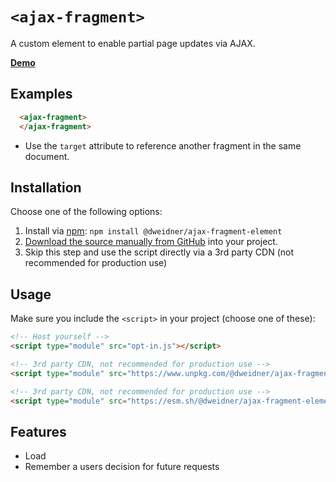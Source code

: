 # `<ajax-fragment>`

A custom element to enable partial page updates via AJAX.

**[Demo](https://dweidner.github.io/ajax-fragment-element/demo.html)**

## Examples

```html
  <ajax-fragment>
  </ajax-fragment>
```

- Use the `target` attribute to reference another fragment in the same document.

## Installation

Choose one of the following options:

1. Install via [npm](https://www.npmjs.com/package/@dweidner/ajax-fragment-element): `npm install @dweidner/ajax-fragment-element`
1. [Download the source manually from GitHub](https://github.com/dweidner/ajax-fragment-element/tags) into your project.
1. Skip this step and use the script directly via a 3rd party CDN (not recommended for production use)

## Usage

Make sure you include the `<script>` in your project (choose one of these):

```html
<!-- Host yourself -->
<script type="module" src="opt-in.js"></script>
```

```html
<!-- 3rd party CDN, not recommended for production use -->
<script type="module" src="https://www.unpkg.com/@dweidner/ajax-fragment-element@1.0.0"></script>
```

```html
<!-- 3rd party CDN, not recommended for production use -->
<script type="module" src="https://esm.sh/@dweidner/ajax-fragment-element@1.0.0"></script>
```

## Features

- Load 
- Remember a users decision for future requests
